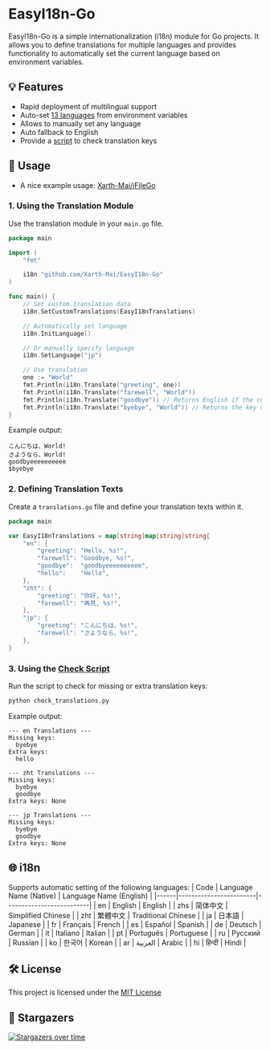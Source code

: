# EasyI18n-Go

EasyI18n-Go is a simple internationalization (i18n) module for Go projects. It allows you to define translations for multiple languages and provides functionality to automatically set the current language based on environment variables.

## 💡 Features

- Rapid deployment of multilingual support
- Auto-set [13 languages](https://github.com/Xarth-Mai/EasyI18n-Go?tab=readme-ov-file#-i18n) from environment variables
- Allows to manually set any language
- Auto fallback to English
- Provide a [script](https://github.com/Xarth-Mai/EasyI18n-Go/blob/main/check_translations.py) to check translation keys

## 📝 Usage

- A nice example usage: [Xarth-Mai/iFileGo](https://github.com/Xarth-Mai/iFileGo)

### 1. Using the Translation Module

Use the translation module in your `main.go` file.

```go
package main

import (
	"fmt"

	i18n "github.com/Xarth-Mai/EasyI18n-Go"
)

func main() {
	// Set custom translation data
	i18n.SetCustomTranslations(EasyI18nTranslations)

	// Automatically set language
	i18n.InitLanguage()

	// Or manually specify language
	i18n.SetLanguage("jp")

	// Use translation
	one := "World"
	fmt.Println(i18n.Translate("greeting", one))
	fmt.Println(i18n.Translate("farewell", "World"))
	fmt.Println(i18n.Translate("goodbye")) // Returns English if the current language does not match
	fmt.Println(i18n.Translate("byebye", "World")) // Returns the key name if no match is found
}
```

Example output:

```text
こんにちは、World!
さようなら、World!
goodbyeeeeeeeeee
$byebye
```

### 2. Defining Translation Texts

Create a `translations.go` file and define your translation texts within it.

```go
package main

var EasyI18nTranslations = map[string]map[string]string{
	"en": {
		"greeting": "Hello, %s!",
		"farewell": "Goodbye, %s!",
		"goodbye":  "goodbyeeeeeeeeee",
		"hello":    "Hello",
	},
	"zht": {
		"greeting": "你好, %s!",
		"farewell": "再見, %s!",
	},
	"jp": {
		"greeting": "こんにちは、%s!",
		"farewell": "さようなら、%s!",
	},
}
```

### 3. Using the [Check Script](https://github.com/Xarth-Mai/EasyI18n-Go/blob/main/check_translations.py)

Run the script to check for missing or extra translation keys:

```bash
python check_translations.py
```

Example output:

```
--- en Translations ---
Missing keys:
  byebye
Extra keys:
  hello

--- zht Translations ---
Missing keys:
  byebye
  goodbye
Extra keys: None

--- jp Translations ---
Missing keys:
  byebye
  goodbye
Extra keys: None
```

## 🌐 i18n
Supports automatic setting of the following languages:
| Code | Language Name (Native) | Language Name (English) |
|------|------------------------|--------------------------|
| en   | English                | English                  |
| zhs  | 简体中文               | Simplified Chinese       |
| zht  | 繁體中文               | Traditional Chinese      |
| ja   | 日本語                 | Japanese                 |
| fr   | Français               | French                   |
| es   | Español                | Spanish                  |
| de   | Deutsch                | German                   |
| it   | Italiano               | Italian                  |
| pt   | Português              | Portuguese               |
| ru   | Русский                | Russian                  |
| ko   | 한국어                 | Korean                   |
| ar   | العربية                   | Arabic                   |
| hi   | हिन्दी          | Hindi                    |

## 🛠 License

This project is licensed under the [MIT License](https://github.com/Xarth-Mai/EasyI18n-Go?tab=MIT-1-ov-file#)

## 🌟 Stargazers

[![Stargazers over time](https://starchart.cc/Xarth-Mai/EasyI18n-Go.svg?variant=adaptive)](https://starchart.cc/Xarth-Mai/EasyI18n-Go)

